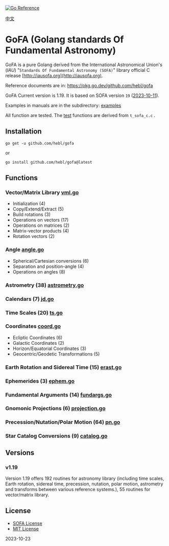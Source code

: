 <a href="https://pkg.go.dev/github.com/hebl/gofa"><img src="https://pkg.go.dev/badge/github.com/hebl/gofa.svg" alt="Go Reference"></a>

[中文](README-zh_CN.md)

# GoFA (Golang standards Of Fundamental Astronomy)

GoFA is a pure Golang derived from the International Astronomical
Union's (*IAU*) "`Standards Of Fundamental Astronomy (SOFA)`"  library
official C release [http://iausofa.org](http://iausofa.org).

Reference documents are in: <https://pkg.go.dev/github.com/hebl/gofa>

GoFA Current version is 1.19. It is based on SOFA version `19` ([2023-10-11](http://iausofa.org/2023_1011_C/)). 

Examples in manuals are in the subdirectory: [examples](examples)

All function are tested. The [test](test) functions are derived from `t_sofa_c.c` .

## Installation

```shell
go get -u github.com/hebl/gofa
```

or

```shell
go install github.com/hebl/gofa@latest
```

## Functions

### Vector/Matrix Library [vml.go](vml.go)

- Initialization (4)
- Copy/Extend/Extract (5)
- Build rotations (3)
- Operations on vectors (17)
- Operations on matrices (2)
- Matrix-vector products (4)
- Rotation vectors (2)

### Angle [angle.go](angle.go)

- Spherical/Cartesian conversions (6)
- Separation and position-angle (4)
- Operations on angles (8)

### Astrometry (38) [astrometry.go](astrometry.go)

### Calendars (7) [jd.go](jd.go)

### Time Scales (20) [ts.go](ts.go)

### Coordinates [coord.go](coord.go)

- Ecliptic Coordinates (6)
- Galactic Coordinates (2)
- Horizon/Equatorial Coordinates (3)
- Geocentric/Geodetic Transformations (5)

### Earth Rotation and Sidereal Time (15) [erast.go](erast.go)

### Ephemerides (3) [ephem.go](ephem.go)

### Fundamental Arguments (14) [fundargs.go](fundargs.go)

### Gnomonic Projections (6) [projection.go](projection.go)

### Precession/Nutation/Polar Motion (64) [pn.go](pn.go)

### Star Catalog Conversions (9) [catalog.go](catalog.go)

## Versions

### v1.19

Version 1.19 offers 192 routines for astronomy library (including time scales, Earth rotation, sidereal time, precession, nutation, polar motion, astrometry and transforms between various reference systems.), 55 routines for vector/matrix library.

## License

- [SOFA License](sofa_copyr.txt)
- [MIT License](LICENSE)

2023-10-23
